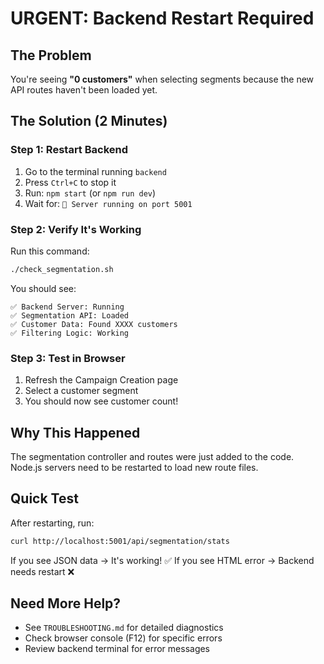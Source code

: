 # URGENT: Backend Restart Required

## The Problem
You're seeing **"0 customers"** when selecting segments because the new API routes haven't been loaded yet.

## The Solution (2 Minutes)

### Step 1: Restart Backend
1. Go to the terminal running `backend`
2. Press `Ctrl+C` to stop it
3. Run: `npm start` (or `npm run dev`)
4. Wait for: `🚀 Server running on port 5001`

### Step 2: Verify It's Working
Run this command:
```bash
./check_segmentation.sh
```

You should see:
```
✅ Backend Server: Running
✅ Segmentation API: Loaded
✅ Customer Data: Found XXXX customers
✅ Filtering Logic: Working
```

### Step 3: Test in Browser
1. Refresh the Campaign Creation page
2. Select a customer segment
3. You should now see customer count!

## Why This Happened
The segmentation controller and routes were just added to the code. Node.js servers need to be restarted to load new route files.

## Quick Test
After restarting, run:
```bash
curl http://localhost:5001/api/segmentation/stats
```

If you see JSON data → It's working! ✅
If you see HTML error → Backend needs restart ❌

## Need More Help?
- See `TROUBLESHOOTING.md` for detailed diagnostics
- Check browser console (F12) for specific errors
- Review backend terminal for error messages
